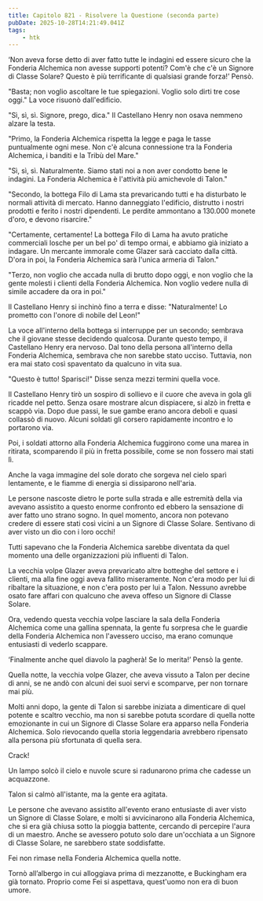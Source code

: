 ```yaml
---
title: Capitolo 821 - Risolvere la Questione (seconda parte)
pubDate: 2025-10-28T14:21:49.041Z
tags:
    - htk
---
```



‘Non aveva forse detto di aver fatto tutte le indagini ed essere sicuro che la Fonderia Alchemica non avesse supporti potenti? Com'è che c'è un Signore di Classe Solare? Questo è più terrificante di qualsiasi grande forza!’ Pensò.


"Basta; non voglio ascoltare le tue spiegazioni. Voglio solo dirti tre cose oggi." La voce risuonò dall'edificio.


"Sì, sì, sì. Signore, prego, dica." Il Castellano Henry non osava nemmeno alzare la testa.


"Primo, la Fonderia Alchemica rispetta la legge e paga le tasse puntualmente ogni mese. Non c'è alcuna connessione tra la Fonderia Alchemica, i banditi e la Tribù del Mare."


"Sì, sì, sì. Naturalmente. Siamo stati noi a non aver condotto bene le indagini. La Fonderia Alchemica è l'attività più amichevole di Talon."


"Secondo, la bottega Filo di Lama sta prevaricando tutti e ha disturbato le normali attività di mercato. Hanno danneggiato l'edificio, distrutto i nostri prodotti e ferito i nostri dipendenti. Le perdite ammontano a 130.000 monete d'oro, e devono risarcire."


"Certamente, certamente! La bottega Filo di Lama ha avuto pratiche commerciali losche per un bel po' di tempo ormai, e abbiamo già iniziato a indagare. Un mercante immorale come Glazer sarà cacciato dalla città. D'ora in poi, la Fonderia Alchemica sarà l'unica armeria di Talon."


"Terzo, non voglio che accada nulla di brutto dopo oggi, e non voglio che la gente molesti i clienti della Fonderia Alchemica. Non voglio vedere nulla di simile accadere da ora in poi."


Il Castellano Henry si inchinò fino a terra e disse: "Naturalmente! Lo prometto con l'onore di nobile del Leon!"


La voce all'interno della bottega si interruppe per un secondo; sembrava che il giovane stesse decidendo qualcosa. Durante questo tempo, il Castellano Henry era nervoso. Dal tono della persona all'interno della Fonderia Alchemica, sembrava che non sarebbe stato ucciso. Tuttavia, non era mai stato così spaventato da qualcuno in vita sua.


"Questo è tutto! Sparisci!" Disse senza mezzi termini quella voce.


Il Castellano Henry tirò un sospiro di sollievo e il cuore che aveva in gola gli ricadde nel petto. Senza osare mostrare alcun dispiacere, si alzò in fretta e scappò via. Dopo due passi, le sue gambe erano ancora deboli e quasi collassò di nuovo. Alcuni soldati gli corsero rapidamente incontro e lo portarono via.


Poi, i soldati attorno alla Fonderia Alchemica fuggirono come una marea in ritirata, scomparendo il più in fretta possibile, come se non fossero mai stati lì.


Anche la vaga immagine del sole dorato che sorgeva nel cielo sparì lentamente, e le fiamme di energia si dissiparono nell'aria.


Le persone nascoste dietro le porte sulla strada e alle estremità della via avevano assistito a questo enorme confronto ed ebbero la sensazione di aver fatto uno strano sogno. In quel momento, ancora non potevano credere di essere stati così vicini a un Signore di Classe Solare. Sentivano di aver visto un dio con i loro occhi!


Tutti sapevano che la Fonderia Alchemica sarebbe diventata da quel momento una delle organizzazioni più influenti di Talon.


La vecchia volpe Glazer aveva prevaricato altre botteghe del settore e i clienti, ma alla fine oggi aveva fallito miseramente. Non c'era modo per lui di ribaltare la situazione, e non c'era posto per lui a Talon. Nessuno avrebbe osato fare affari con qualcuno che aveva offeso un Signore di Classe Solare.


Ora, vedendo questa vecchia volpe lasciare la sala della Fonderia Alchemica come una gallina spennata, la gente fu sorpresa che le guardie della Fonderia Alchemica non l'avessero ucciso, ma erano comunque entusiasti di vederlo scappare.


‘Finalmente anche quel diavolo la pagherà! Se lo merita!’ Pensò la gente.


Quella notte, la vecchia volpe Glazer, che aveva vissuto a Talon per decine di anni, se ne andò con alcuni dei suoi servi e scomparve, per non tornare mai più.


Molti anni dopo, la gente di Talon si sarebbe iniziata a dimenticare di quel potente e scaltro vecchio, ma non si sarebbe potuta scordare di quella notte emozionante in cui un Signore di Classe Solare era apparso nella Fonderia Alchemica. Solo rievocando quella storia leggendaria avrebbero ripensato alla persona più sfortunata di quella sera.


Crack!


Un lampo solcò il cielo e nuvole scure si radunarono prima che cadesse un acquazzone.


Talon si calmò all'istante, ma la gente era agitata.


Le persone che avevano assistito all'evento erano entusiaste di aver visto un Signore di Classe Solare, e molti si avvicinarono alla Fonderia Alchemica, che si era già chiusa sotto la pioggia battente, cercando di percepire l'aura di un maestro. Anche se avessero potuto solo dare un'occhiata a un Signore di Classe Solare, ne sarebbero state soddisfatte.


Fei non rimase nella Fonderia Alchemica quella notte.


Tornò all’albergo in cui alloggiava prima di mezzanotte, e Buckingham era già tornato. Proprio come Fei si aspettava, quest'uomo non era di buon umore.


